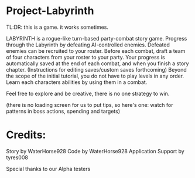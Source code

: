 # Project-Labyrinth

TL:DR: this is a game. it works sometimes.

LABYRINTH is a rogue-like turn-based party-combat story game.
Progress through the Labyrinth by defeating AI-controlled enemies.
Defeated enemies can be recruited to your roster.
Before each combat, draft a team of four characters from your roster to your party.
Your progress is automatically saved at the end of each combat, and when you finish a story chapter. (Instructions for editing saves/custom saves forthcoming)
Beyond the scope of the initial tutorial, you do not have to play levels in any order.
Learn each characters abilities by using them in a combat.

Feel free to explore and be creative, there is no one strategy to win.

(there is no loading screen for us to put tips, so here's one: watch for patterns in boss actions, spending and targets)

# Credits:
  Story by WaterHorse928
  Code by WaterHorse928
  Application Support by tyres008
  
 Special thanks to our Alpha testers
  

